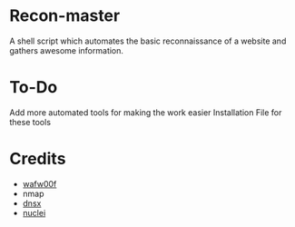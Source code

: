 # Recon-master

A shell script which automates the basic reconnaissance of a website and gathers awesome information.

# To-Do
Add more automated tools for making the work easier
Installation File for these tools

# Credits
* [wafw00f](https://github.com/EnableSecurity/wafw00f)
* nmap
* [dnsx](https://github.com/projectdiscovery/dnsx)
* [nuclei](https://github.com/projectdiscovery/nuclei)
